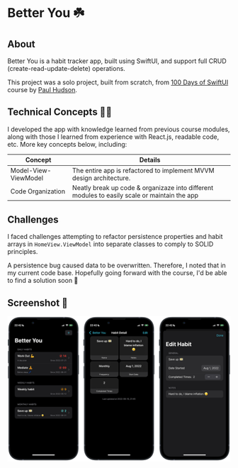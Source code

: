 #  Better You ☘️

## About
Better You is a habit tracker app, built using SwiftUI, and support full CRUD (create-read-update-delete) operations.

This project was a solo project, built from scratch, from [100 Days of SwiftUI](https://www.hackingwithswift.com/100/swiftui) course by [Paul Hudson](https://twitter.com/twostraws).

## Technical Concepts 👨‍💻
I developed the app with knowledge learned from previous course modules, along with those I learned from experience with React.js, readable code, etc. More key concepts below, including:
<table>
	<thead>
		<tr>
			<th>Concept</th>
			<th>Details</th>
		</tr>
	</thead>
	<tbody>
		<tr>
			<td>Model-View-ViewModel</td>
			<td>The entire app is refactored to implement MVVM design architecture.</td>
		</tr>
		<tr>
			<td>Code Organization</td>
			<td>Neatly break up code & organizaze into different modules to easily scale or maintain the app</td>
		</tr>
	</tbody>
</table>

## Challenges
I faced challenges attempting to refactor persistence properties and habit arrays in `HomeView.ViewModel` into separate classes to comply to SOLID principles.

A persistence bug caused data to be overwritten. Therefore, I noted that in my current code base. Hopefully going forward with the course, I'd be able to find a solution soon 🙂

## Screenshot 📸
![screenshot](screenshots/screenshot.png)